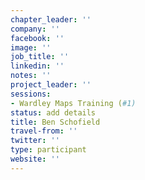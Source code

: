 ```yaml
---
chapter_leader: ''
company: ''
facebook: ''
image: ''
job_title: ''
linkedin: ''
notes: ''
project_leader: ''
sessions:
- Wardley Maps Training (#1)
status: add details
title: Ben Schofield
travel-from: ''
twitter: ''
type: participant
website: ''
---
```


<!-- put more details about participant here -->